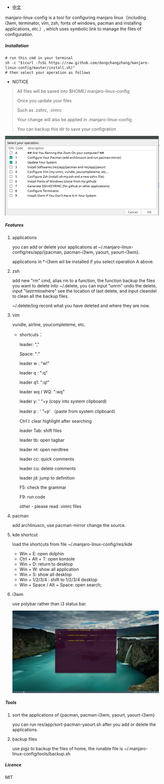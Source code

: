 * [中文](README.cn.md)

manjaro-linux-config is a tool for configuring manjaro linux（including i3wm, terminator, vim, zsh, fonts of windows, pacman and installing applications, etc.）, which uses symbolic link to manage the files of configuration.

##### Installation

```shell
# run this cmd in your terminal
sh -c "$(curl -fsSL https://raw.github.com/dongchangzhang/manjaro-linux-config/master/install.sh)"
# then select your operation as follows
```

* NOTICE

> All files will be saved into $HOME/.manjaro-linux-config
> 
> Once you update your files
> 
> Such as .zshrc, .vimrc
> 
> Your change will also be applied in .manjaro-linux-config
> 
> You can backup this dir to save your configration

![ui](preview/ui.png)

##### Features

1. applications

   you can add or delete your applications at ~/.manjaro-linux-config/res/app/{pacman, pacman-i3wm, yaourt, yaourt-i3wm}.

   applications in *-i3wm wil be installed if you select operation A above.

2. zsh

   add new "rm" cmd, alias rm to a function, the function backup the files you want to delete into ~/.delete, you can input "unrm" undo the delete, input "lastrmtowhere" see the location of last delete, and input cleandel to clean all the backup files.

   ~/.delete/log record what you have deleted and where they are now.

3. vim

   vundle, airline, youcompleteme, etc.

   * shortcuts：

     leader: ","

     Space: ":"

     leader w : "w!"

     leader q : ":q"

     leader q1: ":q!"

     leader wq / WQ: ":wq"

     leader y: ' “+y  (copy into system clipboard)

     leader p : ' ”+p' （paste from system clipboard）

     Ctrl l: clear highlight after searching

     leader Tab: shift files

     leader tb: open tagbar

     leader nt: open nerdtree

     leader cc: quick comments

     leader cu: delete comments

     leader jd: jump to definition

     F5: check the grammar

     F9: run code

     other - please read .vimrc files

4. pacman

   add archlinuxcn, use pacman-mirror change the source.

5. kde shortcut

   load the shortcuts from file ~/.manjaro-linux-config/res/kde

   * Win + E: open dolphin
   * Ctrl + Alt + T: open konsole
   * Win + D: return to desktop
   * Win + W: show all application
   * Win + S: show all desktop
   * Win + 1/2/3/4 : shift to 1/2/3/4 desktop
   * Win + Space / Alt + Space: open search;

6. i3wm

   use polybar rather than i3 status bar.

   ![i3wm](preview/i3wm.png)

##### Tools

1. sort the applications of {pacman, pacman-i3wm, yaourt, yaourt-i3wm}

   you can run res/app/sort-pacman-yaourt.sh after you add or delete the applications.

2. backup files

   use pigz to backup the files of home, the runable file is ~/.manjaro-linux-config/tools/backup.sh

##### Licence
   MIT

